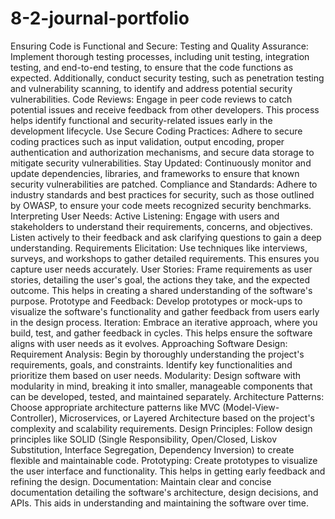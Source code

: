 # 8-2-journal-portfolio
Ensuring Code is Functional and Secure:
Testing and Quality Assurance: Implement thorough testing processes, including unit testing, integration testing, and end-to-end testing, to ensure that the code functions as expected. Additionally, conduct security testing, such as penetration testing and vulnerability scanning, to identify and address potential security vulnerabilities.
Code Reviews: Engage in peer code reviews to catch potential issues and receive feedback from other developers. This process helps identify functional and security-related issues early in the development lifecycle.
Use Secure Coding Practices: Adhere to secure coding practices such as input validation, output encoding, proper authentication and authorization mechanisms, and secure data storage to mitigate security vulnerabilities.
Stay Updated: Continuously monitor and update dependencies, libraries, and frameworks to ensure that known security vulnerabilities are patched.
Compliance and Standards: Adhere to industry standards and best practices for security, such as those outlined by OWASP, to ensure your code meets recognized security benchmarks.
Interpreting User Needs:
Active Listening: Engage with users and stakeholders to understand their requirements, concerns, and objectives. Listen actively to their feedback and ask clarifying questions to gain a deep understanding.
Requirements Elicitation: Use techniques like interviews, surveys, and workshops to gather detailed requirements. This ensures you capture user needs accurately.
User Stories: Frame requirements as user stories, detailing the user's goal, the actions they take, and the expected outcome. This helps in creating a shared understanding of the software's purpose.
Prototype and Feedback: Develop prototypes or mock-ups to visualize the software's functionality and gather feedback from users early in the design process.
Iteration: Embrace an iterative approach, where you build, test, and gather feedback in cycles. This helps ensure the software aligns with user needs as it evolves.
Approaching Software Design:
Requirement Analysis: Begin by thoroughly understanding the project's requirements, goals, and constraints. Identify key functionalities and prioritize them based on user needs.
Modularity: Design software with modularity in mind, breaking it into smaller, manageable components that can be developed, tested, and maintained separately.
Architecture Patterns: Choose appropriate architecture patterns like MVC (Model-View-Controller), Microservices, or Layered Architecture based on the project's complexity and scalability requirements.
Design Principles: Follow design principles like SOLID (Single Responsibility, Open/Closed, Liskov Substitution, Interface Segregation, Dependency Inversion) to create flexible and maintainable code.
Prototyping: Create prototypes to visualize the user interface and functionality. This helps in getting early feedback and refining the design.
Documentation: Maintain clear and concise documentation detailing the software's architecture, design decisions, and APIs. This aids in understanding and maintaining the software over time.
